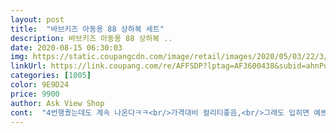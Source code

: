 ```yaml
---
layout: post 
title:  "바브키즈 아동용 88 상하복 세트" 
description: 바브키즈 아동용 88 상하복 ..
date: 2020-08-15 06:30:03 
img: https://static.coupangcdn.com/image/retail/images/2020/05/03/22/3/9166f6e7-7606-4ea3-b191-670d457a9277.jpg 
linkUrl: https://link.coupang.com/re/AFFSDP?lptag=AF3600438&subid=ahnPublicAsk&pageKey=1566146302&itemId=2678015436&vendorItemId=70668542461&traceid=V0-113-7ec3758e885d10c7 
categories: [1005] 
color: 9E9D24 
price: 9900 
author: Ask View Shop 
cont:  "4번행궜는데도 계속 나온다ㅋㅋ<br/>가격대비 컬리티좋음,<br/>그래도 입히면 예쁘다<br/>꼭 단독세탁후 입혀야함<br/>단ㅋㅋㅋ<br/>먼지가 너무많다<br/>물빠짐이 약간있고<br/>싸고 이쁘네요<br/>어린이집 갈때 입히기 딱좋아요<br/>옷은이쁩니다.<br/>  그런데 빨아도빨아도 헹궈도 헹궈도 물빠짐이 있슴다.<br/><br/>제질 디자인은 마음에 든다ㅋㅋ<br/>" 
---
```


